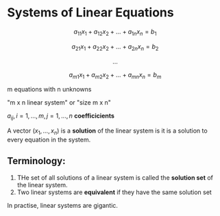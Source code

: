 # Systems of Linear Equations

$$a_{11}x_{1}+a_{12}x_{2}+...+a_{1n}x_{n}=b_{1}$$

$$a_{21}x_{1}+a_{22}x_{2}+...+a_{2n}x_{n}=b_{2}$$

$$...$$

$$a_{m1}x_{1}+a_{m2}x_{2}+...+a_{mn}x_{n}=b_{m}$$

m equations with n unknowns

"m x n linear system" or "size m x n"

$a_{ij}, i=1,...,m, j=1,...,n$ __coefficicients__

A vector $(x_{1},...,x_{n})$ is a __solution__ of  the linear system is it is a solution to  every equation in the system.


## Terminology:

1) THe set of all solutions of a linear system is called the __solution set__ of the linear system.
2) Two linear systems are __equivalent__ if they have the same solution set

In practise, linear systems are gigantic.